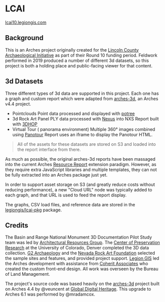 # LCAI

[lcai10.legiongis.com](https://lcai10.legiongis.com)

## Background

This is an Arches project originally created for the [Lincoln County Archaeological Initiative](https://www.blm.gov/programs/cultural-heritage-and-paleontology/archaeology/what-we-manage/nevada/lincoln-county-archaeological-initiative) as part of their Round 10 funding period. Feldwork performed in 2019 produced a number of different 3d datasets, so this project is both a holding place and public-facing viewer for that content.

## 3d Datasets

Three different types of 3d data are supported in this project. Each one has a graph and custom report which were adapted from [arches-3d](https://github.com/globaldigitalheritage/arches-3d), an Arches v4.4 project.

- Pointclouds
    Point data processed and displayed with [potree](https://potree.org)
- 3d Rock Art Panel
    PLY data processed with [Nexus](http://vcg.isti.cnr.it/nexus/) into NXS
    Report built with [3DHOP](https://www.3dhop.net/)
- Virtual Tour ( panorama environment)
    Multiple 360° images combined using [Panotour](https://www.panotourplugin.com/)
    Report uses an iframe to display the Panotour HTML.

> All of the assets for these datasets are stored on S3 and loaded into the report interface from there.

As much as possible, the original arches-3d reports have been massaged into the current Arches [Resource Report](https://arches.readthedocs.io/en/stable/extensions/resource-reports/) extension paradigm. However, as they require extra JavaScript libraries and multiple templates, they can not be fully extracted into an Arches package just yet.

In order to support asset storage on S3 (and greatly reduce costs without reducing performance), a new "Cloud URL" node was typically added to each graph, and that URL is used to feed the report display.

The graphs, CSV load files, and reference data are stored in the [legiongis/lcai-pkg](https://github.com/legiongis/lcai-pkg) package.

## Credits

The Basin and Range National Monument 3D Documentation Pilot Study team was led by [Architectural Resources Group](https://www.argsf.com). The [Center of Preservation Research](https://www1.ucdenver.edu/centers/center-of-preservation-research) at the University of Colorado, Denver completed the 3D data collection. [G2 Archaeology](http://www.g2archaeology.com/) and the [Nevada Rock Art Foundation](http://www.bradshawfoundation.com/nevada/index.php) selected the sample sites and features, and provided project support. [Legion GIS](https://legiongis.com) led the Arches development with assistance from [Coherit Associates](http://coherit.com) who created the custom front-end design. All work was overseen by the Bureau of Land Management.

The project's source code was based heavily on the [arches-3d](https://github.com/globaldigitalheritage/arches-3d) project built on Arches 4.4 by @veuncent at [Global Digital Heritage](https://globaldigitalheritage.org/). This upgrade to Arches 6.1 was performed by @mradamcox.
